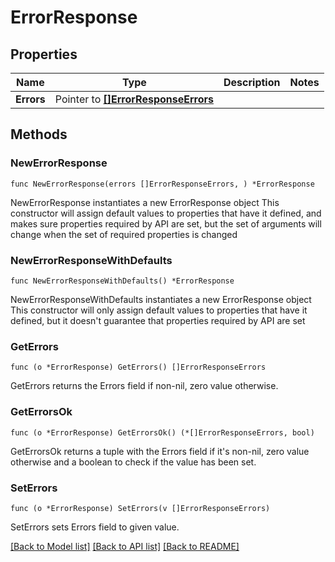 # ErrorResponse

## Properties

Name | Type | Description | Notes
------------ | ------------- | ------------- | -------------
**Errors** | Pointer to [**[]ErrorResponseErrors**](ErrorResponse_errors.md) |  | 

## Methods

### NewErrorResponse

`func NewErrorResponse(errors []ErrorResponseErrors, ) *ErrorResponse`

NewErrorResponse instantiates a new ErrorResponse object
This constructor will assign default values to properties that have it defined,
and makes sure properties required by API are set, but the set of arguments
will change when the set of required properties is changed

### NewErrorResponseWithDefaults

`func NewErrorResponseWithDefaults() *ErrorResponse`

NewErrorResponseWithDefaults instantiates a new ErrorResponse object
This constructor will only assign default values to properties that have it defined,
but it doesn't guarantee that properties required by API are set

### GetErrors

`func (o *ErrorResponse) GetErrors() []ErrorResponseErrors`

GetErrors returns the Errors field if non-nil, zero value otherwise.

### GetErrorsOk

`func (o *ErrorResponse) GetErrorsOk() (*[]ErrorResponseErrors, bool)`

GetErrorsOk returns a tuple with the Errors field if it's non-nil, zero value otherwise
and a boolean to check if the value has been set.

### SetErrors

`func (o *ErrorResponse) SetErrors(v []ErrorResponseErrors)`

SetErrors sets Errors field to given value.



[[Back to Model list]](../README.md#documentation-for-models) [[Back to API list]](../README.md#documentation-for-api-endpoints) [[Back to README]](../README.md)


